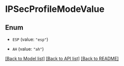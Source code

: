 # IPSecProfileModeValue

## Enum


* `ESP` (value: `"esp"`)

* `AH` (value: `"ah"`)


[[Back to Model list]](../README.md#documentation-for-models) [[Back to API list]](../README.md#documentation-for-api-endpoints) [[Back to README]](../README.md)


